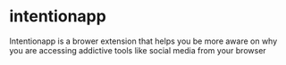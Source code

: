 # intentionapp
Intentionapp is a brower extension that helps you be more aware on why you are accessing addictive tools like social media from your browser
